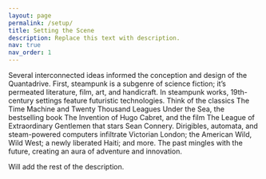 ```yaml
---
layout: page
permalink: /setup/
title: Setting the Scene
description: Replace this text with description.
nav: true
nav_order: 1
---
```


Several interconnected ideas informed the conception and design of the Quantadrive. First, steampunk is a subgenre of science fiction; it’s permeated literature, film, art, and handicraft. In steampunk works, 19th- century settings feature futuristic technologies. Think of the classics The Time Machine and Twenty Thousand Leagues Under the Sea, the bestselling book The Invention of Hugo Cabret, and the film The League of Extraordinary Gentlemen that stars Sean Connery. Dirigibles, automata, and steam-powered computers infiltrate Victorian London; the American Wild, Wild West; a newly liberated Haiti; and more. The past mingles with the future, creating an aura of adventure and innovation.

Will add the rest of the description.
